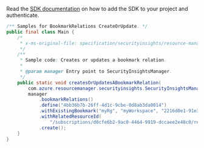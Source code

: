 Read the [SDK documentation](https://github.com/Azure/azure-sdk-for-java/blob/azure-resourcemanager-securityinsights_1.0.0-beta.2/sdk/securityinsights/azure-resourcemanager-securityinsights/README.md) on how to add the SDK to your project and authenticate.

```java
/** Samples for BookmarkRelations CreateOrUpdate. */
public final class Main {
    /*
     * x-ms-original-file: specification/securityinsights/resource-manager/Microsoft.SecurityInsights/preview/2022-01-01-preview/examples/bookmarks/relations/CreateBookmarkRelation.json
     */
    /**
     * Sample code: Creates or updates a bookmark relation.
     *
     * @param manager Entry point to SecurityInsightsManager.
     */
    public static void createsOrUpdatesABookmarkRelation(
        com.azure.resourcemanager.securityinsights.SecurityInsightsManager manager) {
        manager
            .bookmarkRelations()
            .define("4bb36b7b-26ff-4d1c-9cbe-0d8ab3da0014")
            .withExistingBookmark("myRg", "myWorkspace", "2216d0e1-91e3-4902-89fd-d2df8c535096")
            .withRelatedResourceId(
                "/subscriptions/d0cfe6b2-9ac0-4464-9919-dccaee2e48c0/resourceGroups/myRg/providers/Microsoft.OperationalInsights/workspaces/myWorkspace/providers/Microsoft.SecurityInsights/incidents/afbd324f-6c48-459c-8710-8d1e1cd03812")
            .create();
    }
}
```
